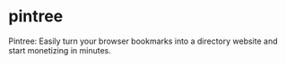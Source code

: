 # pintree
Pintree: Easily turn your browser bookmarks into a directory website and start monetizing in minutes.
